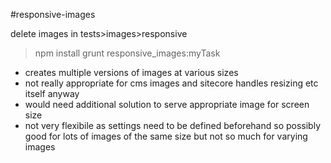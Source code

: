 #responsive-images

delete images in tests>images>responsive

>npm install
>grunt responsive_images:myTask

* creates multiple versions of images at various sizes
* not really appropriate for cms images and sitecore handles resizing etc itself anyway
* would need additional solution to serve appropriate image for screen size
* not very flexibile as settings need to be defined beforehand so possibly good for lots of images of the same size but not so much for varying images
